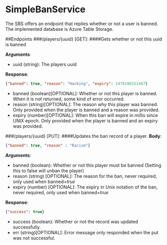 # SimpleBanService
The SBS offers an endpoint that replies whether or not a user is banned. The implemented database is Azure Table Storage.

##Endpoints
###/players/{uuid} [GET]:
####Gets whether or not this uuid is banned

**Arguments**:
- uuid (string): The players uuid

**Response**: 
```json
{"banned": true, "reason": "Hacking", "expiry": 1478190151447}
```
- banned (boolean)[OPTIONAL]: Whether or not this player is banned. When it is not returned, some kind of error occurred.
- reason (string)[OPTIONAL]: The reason why this player was banned. Only provided when the player is banned and a reason was provided.
- expiry (number)[OPTIONAL]: When this ban will expire in millis since UNIX epoch. Only provided when the player is banned and an expiry was provided.

###/players/{uuid} [PUT]:
####Updates the ban record of a player.
**Body**:
```json
{"banned": true, "reason" : "Racism"}
```

**Arguments**:
- banned (boolean): Whether or not this player must be banned (Setting this to false will unban the player)
- reason (string) [OPTIONAL]: The reason for the ban, never required, only used when banned=*true*
- expiry (number) [OPTIONAL]: The expiry in Unix notation of the ban, never required, only used when banned=*true*

**Response**: 
```json
{"success": true}
```
- success (boolean): Whether or not the record was updated successfully.
- err (string)[OPTIONAL]: Error message only responded when the put was not successful.